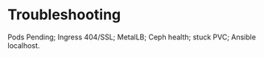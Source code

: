 # Troubleshooting

Pods Pending; Ingress 404/SSL; MetalLB; Ceph health; stuck PVC; Ansible localhost.
